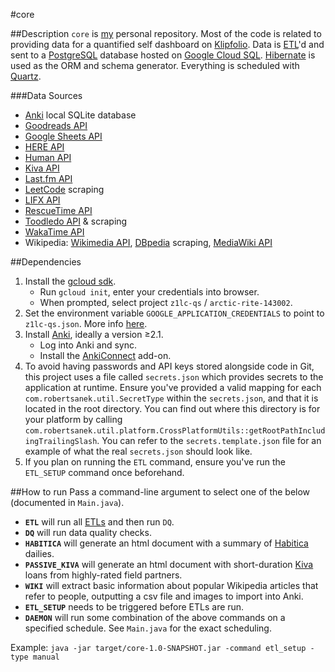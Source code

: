 #core

##Description
`core` is [my](http://www.robertsanek.com) personal repository. Most of the code is related to providing data for a quantified self dashboard on [Klipfolio](https://www.klipfolio.com/). Data is [ETL](https://en.wikipedia.org/wiki/Extract,_transform,_load)'d and sent to a [PostgreSQL](https://en.wikipedia.org/wiki/PostgreSQL) database hosted on [Google Cloud SQL](https://cloud.google.com/sql/). [Hibernate](http://hibernate.org/orm/) is used as the ORM and schema generator. Everything is scheduled with [Quartz](http://www.quartz-scheduler.org/).

###Data Sources
* [Anki](https://apps.ankiweb.net/) local SQLite database
* [Goodreads API](https://www.goodreads.com/api)
* [Google Sheets API](https://developers.google.com/sheets/)
* [HERE API](https://developer.here.com/)
* [Human API](https://www.humanapi.co/developers/)
* [Kiva API](https://build.kiva.org/)
* [Last.fm API](https://www.last.fm/api)
* [LeetCode](https://leetcode.com/) scraping
* [LIFX API](https://api.developer.lifx.com/)
* [RescueTime API](https://www.rescuetime.com/developers)
* [Toodledo API](https://api.toodledo.com/3/index.php) & scraping
* [WakaTime API](https://wakatime.com/developers)
* Wikipedia: [Wikimedia API](https://wikimedia.org/api/rest_v1/), [DBpedia](https://wiki.dbpedia.org/) scraping, [MediaWiki API](https://www.wikidata.org/w/api.php)

##Dependencies
1. Install the [gcloud sdk](https://cloud.google.com/sdk/install).
    * Run `gcloud init`, enter your credentials into browser.
    * When prompted, select project `z1lc-qs` / `arctic-rite-143002`.
2. Set the environment variable `GOOGLE_APPLICATION_CREDENTIALS` to point to `z1lc-qs.json`. More info [here](https://cloud.google.com/docs/authentication/getting-started).
3. Install [Anki](http://ankisrs.net/), ideally a version ≥2.1.
    * Log into Anki and sync.
    * Install the [AnkiConnect](https://ankiweb.net/shared/info/2055492159) add-on.
4. To avoid having passwords and API keys stored alongside code in Git, this project uses a file called `secrets.json` which provides secrets to the application at runtime. Ensure you've provided a valid mapping for each `com.robertsanek.util.SecretType` within the `secrets.json`, and that it is located in the root directory. You can find out where this directory is for your platform by calling `com.robertsanek.util.platform.CrossPlatformUtils::getRootPathIncludingTrailingSlash`. You can refer to the `secrets.template.json` file for an example of what the real `secrets.json` should look like. 
5. If you plan on running the `ETL` command, ensure you've run the `ETL_SETUP` command once beforehand.

##How to run
Pass a command-line argument to select one of the below (documented in `Main.java`).

* **`ETL`** will run all [ETLs](https://en.wikipedia.org/wiki/Extract,_transform,_load) and then run `DQ`.
* **`DQ`** will run data quality checks.
* **`HABITICA`** will generate an html document with a summary of [Habitica](https://habitica.com/) dailies.
* **`PASSIVE_KIVA`** will generate an html document with short-duration [Kiva](https://www.kiva.org/) loans from highly-rated field partners.
* **`WIKI`** will extract basic information about popular Wikipedia articles that refer to people, outputting a csv file and images to import into Anki.
* **`ETL_SETUP`** needs to be triggered before ETLs are run.
* **`DAEMON`** will run some combination of the above commands on a specified schedule. See `Main.java` for the exact scheduling.

Example: `java -jar target/core-1.0-SNAPSHOT.jar -command etl_setup -type manual`